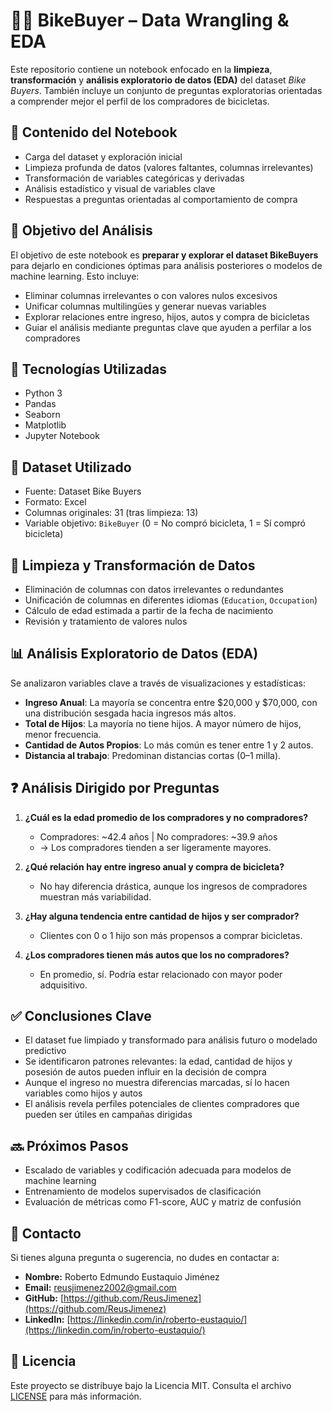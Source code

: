 # 🚴‍♂️ **BikeBuyer – Data Wrangling & EDA**  

Este repositorio contiene un notebook enfocado en la **limpieza**, **transformación** y **análisis exploratorio de datos (EDA)** del dataset *Bike Buyers*. También incluye un conjunto de preguntas exploratorias orientadas a comprender mejor el perfil de los compradores de bicicletas.

## 📁 **Contenido del Notebook**  

- Carga del dataset y exploración inicial  
- Limpieza profunda de datos (valores faltantes, columnas irrelevantes)  
- Transformación de variables categóricas y derivadas  
- Análisis estadístico y visual de variables clave  
- Respuestas a preguntas orientadas al comportamiento de compra  

## 🎯 **Objetivo del Análisis**  

El objetivo de este notebook es **preparar y explorar el dataset BikeBuyers** para dejarlo en condiciones óptimas para análisis posteriores o modelos de machine learning. Esto incluye:

- Eliminar columnas irrelevantes o con valores nulos excesivos  
- Unificar columnas multilingües y generar nuevas variables  
- Explorar relaciones entre ingreso, hijos, autos y compra de bicicletas  
- Guiar el análisis mediante preguntas clave que ayuden a perfilar a los compradores  

## 🧰 **Tecnologías Utilizadas**  

- Python 3  
- Pandas  
- Seaborn  
- Matplotlib  
- Jupyter Notebook  

## 📁 **Dataset Utilizado**  

- Fuente: Dataset Bike Buyers  
- Formato: Excel
- Columnas originales: 31 (tras limpieza: 13)  
- Variable objetivo: `BikeBuyer` (0 = No compró bicicleta, 1 = Sí compró bicicleta)  

## 🧹 **Limpieza y Transformación de Datos**  

- Eliminación de columnas con datos irrelevantes o redundantes  
- Unificación de columnas en diferentes idiomas (`Education`, `Occupation`)  
- Cálculo de edad estimada a partir de la fecha de nacimiento  
- Revisión y tratamiento de valores nulos  

## 📊 **Análisis Exploratorio de Datos (EDA)**  

Se analizaron variables clave a través de visualizaciones y estadísticas:

- **Ingreso Anual**: La mayoría se concentra entre $20,000 y $70,000, con una distribución sesgada hacia ingresos más altos.  
- **Total de Hijos**: La mayoría no tiene hijos. A mayor número de hijos, menor frecuencia.  
- **Cantidad de Autos Propios**: Lo más común es tener entre 1 y 2 autos.  
- **Distancia al trabajo**: Predominan distancias cortas (0–1 milla).  

## ❓ **Análisis Dirigido por Preguntas**  

1. **¿Cuál es la edad promedio de los compradores y no compradores?**  
   - Compradores: ~42.4 años | No compradores: ~39.9 años  
   - → Los compradores tienden a ser ligeramente mayores.  

2. **¿Qué relación hay entre ingreso anual y compra de bicicleta?**  
   - No hay diferencia drástica, aunque los ingresos de compradores muestran más variabilidad.  

3. **¿Hay alguna tendencia entre cantidad de hijos y ser comprador?**  
   - Clientes con 0 o 1 hijo son más propensos a comprar bicicletas.  

4. **¿Los compradores tienen más autos que los no compradores?**  
   - En promedio, sí. Podría estar relacionado con mayor poder adquisitivo.  

## ✅ **Conclusiones Clave**  

- El dataset fue limpiado y transformado para análisis futuro o modelado predictivo  
- Se identificaron patrones relevantes: la edad, cantidad de hijos y posesión de autos pueden influir en la decisión de compra  
- Aunque el ingreso no muestra diferencias marcadas, sí lo hacen variables como hijos y autos  
- El análisis revela perfiles potenciales de clientes compradores que pueden ser útiles en campañas dirigidas  

## 🔜 **Próximos Pasos**  

- Escalado de variables y codificación adecuada para modelos de machine learning  
- Entrenamiento de modelos supervisados de clasificación  
- Evaluación de métricas como F1-score, AUC y matriz de confusión  

## 📩 **Contacto**  

Si tienes alguna pregunta o sugerencia, no dudes en contactar a:

- **Nombre:** Roberto Edmundo Eustaquio Jiménez  
- **Email:** [reusjimenez2002@gmail.com](mailto:reusjimenez2002@gmail.com)  
- **GitHub:** [https://github.com/ReusJimenez](https://github.com/ReusJimenez)  
- **LinkedIn:** [https://linkedin.com/in/roberto-eustaquio/](https://linkedin.com/in/roberto-eustaquio/)  

## 📜 **Licencia**  

Este proyecto se distribuye bajo la Licencia MIT. Consulta el archivo [LICENSE](./LICENSE) para más información.
